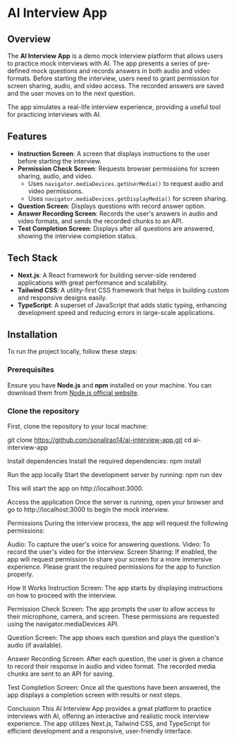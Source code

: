 # AI Interview App

## Overview

The **AI Interview App** is a demo mock interview platform that allows users to practice mock interviews with AI. The app presents a series of pre-defined mock questions and records answers in both audio and video formats. Before starting the interview, users need to grant permission for screen sharing, audio, and video access. The recorded answers are saved and the user moves on to the next question.

The app simulates a real-life interview experience, providing a useful tool for practicing interviews with AI.

## Features

- **Instruction Screen**: A screen that displays instructions to the user before starting the interview.
- **Permission Check Screen**: Requests browser permissions for screen sharing, audio, and video.
  - Uses `navigator.mediaDevices.getUserMedia()` to request audio and video permissions.
  - Uses `navigator.mediaDevices.getDisplayMedia()` for screen sharing.
- **Question Screen**: Displays questions with record answer option.
- **Answer Recording Screen**: Records the user's answers in audio and video formats, and sends the recorded chunks to an API.
- **Test Completion Screen**: Displays after all questions are answered, showing the interview completion status.

## Tech Stack

- **Next.js**: A React framework for building server-side rendered applications with great performance and scalability.
- **Tailwind CSS**: A utility-first CSS framework that helps in building custom and responsive designs easily.
- **TypeScript**: A superset of JavaScript that adds static typing, enhancing development speed and reducing errors in large-scale applications.

## Installation

To run the project locally, follow these steps:

### Prerequisites

Ensure you have **Node.js** and **npm** installed on your machine. You can download them from [Node.js official website](https://nodejs.org/).

### Clone the repository

First, clone the repository to your local machine:

git clone https://github.com/sonalirao14/ai-interview-app.git
cd ai-interview-app

Install dependencies
Install the required dependencies:
npm install

Run the app locally
Start the development server by running:
npm run dev

This will start the app on http://localhost:3000.

Access the application
Once the server is running, open your browser and go to http://localhost:3000 to begin the mock interview.

Permissions
During the interview process, the app will request the following permissions:

Audio: To capture the user's voice for answering questions.
Video: To record the user's video for the interview.
Screen Sharing: If enabled, the app will request permission to share your screen for a more immersive experience.
Please grant the required permissions for the app to function properly.

How It Works
Instruction Screen: The app starts by displaying instructions on how to proceed with the interview.

Permission Check Screen: The app prompts the user to allow access to their microphone, camera, and screen. These permissions are requested using the navigator.mediaDevices API.

Question Screen: The app shows each question and plays the question's audio (if available).

Answer Recording Screen: After each question, the user is given a chance to record their response in audio and video format. The recorded media chunks are sent to an API for saving.

Test Completion Screen: Once all the questions have been answered, the app displays a completion screen with results or next steps.

Conclusion
This AI Interview App provides a great platform to practice interviews with AI, offering an interactive and realistic mock interview experience. The app utilizes Next.js, Tailwind CSS, and TypeScript for efficient development and a responsive, user-friendly interface.

